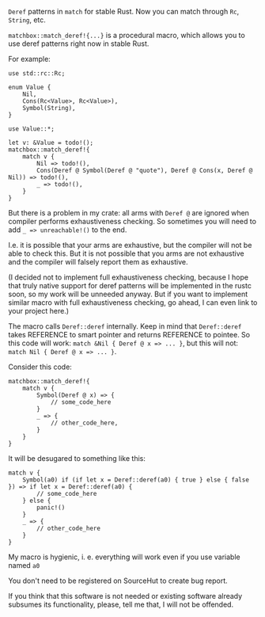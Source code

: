 `Deref` patterns in `match` for stable Rust. Now you can match through `Rc`, `String`, etc.

`matchbox::match_deref!{...}` is a procedural macro, which allows you to use deref patterns right now in stable Rust.

For example:
```rust,no_run
use std::rc::Rc;

enum Value {
    Nil,
    Cons(Rc<Value>, Rc<Value>),
    Symbol(String),
}

use Value::*;

let v: &Value = todo!();
matchbox::match_deref!{
    match v {
        Nil => todo!(),
        Cons(Deref @ Symbol(Deref @ "quote"), Deref @ Cons(x, Deref @ Nil)) => todo!(),
        _ => todo!(),
    }
}
```

But there is a problem in my crate: all arms with `Deref @` are ignored when compiler performs exhaustiveness checking. So sometimes you will need to add `_ => unreachable!()` to the end.

I.e. it is possible that your arms are exhaustive, but the compiler will not be able to check this. But it is not possible that you arms are not exhaustive and the compiler will falsely report them as exhaustive.

(I decided not to implement full exhaustiveness checking, because I hope that truly native support for deref patterns will be implemented in the rustc soon, so my work will be unneeded anyway. But if you want to implement similar macro with full exhaustiveness checking, go ahead, I can even link to your project here.)

The macro calls `Deref::deref` internally. Keep in mind that `Deref::deref` takes REFERENCE to smart pointer and returns REFERENCE to pointee. So this code will work: `match &Nil { Deref @ x => ... }`, but this will not: `match Nil { Deref @ x => ... }`.

Consider this code:
```rust,ignore
matchbox::match_deref!{
    match v {
        Symbol(Deref @ x) => {
            // some_code_here
        }
        _ => {
            // other_code_here,
        }
    }
}
```

It will be desugared to something like this:
```rust,ignore
match v {
    Symbol(a0) if (if let x = Deref::deref(a0) { true } else { false }) => if let x = Deref::deref(a0) {
        // some_code_here
    } else {
        panic!()
    }
    _ => {
        // other_code_here
    }
}
```

My macro is hygienic, i. e. everything will work even if you use variable named `a0`

You don't need to be registered on SourceHut to create bug report.

If you think that this software is not needed or existing software already subsumes its functionality, please, tell me that, I will not be offended.
